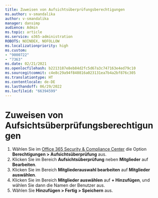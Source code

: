 ```yaml
---
title: Zuweisen von Aufsichtsüberprüfungsberechtigungen
ms.author: v-smandalika
author: v-smandalika
manager: dansimp
audience: Admin
ms.topic: article
ms.service: o365-administration
ROBOTS: NOINDEX, NOFOLLOW
ms.localizationpriority: high
ms.custom:
- "9000722"
- "7363"
ms.date: 02/21/2021
ms.openlocfilehash: b2213187e8eb84d2fc5d67a3c747163e4ed79c10
ms.sourcegitcommit: c4e8c29a94f840816a023131ea7b4a2bf876c305
ms.translationtype: HT
ms.contentlocale: de-DE
ms.lasthandoff: 06/29/2022
ms.locfileid: "66394599"
---
```

# <a name="assign-supervisory-review-permissions"></a>Zuweisen von Aufsichtsüberprüfungsberechtigungen

1. Wählen Sie im [Office 365 Security & Compliance Center](https://sip.protection.office.com/homepage) die Option **Berechtigungen > Aufsichtsüberprüfung** aus.
2. Klicken Sie im Bereich **Aufsichtsüberprüfung** neben **Mitglieder** auf **Bearbeiten**.
3. Klicken Sie im Bereich **Mitgliederauswahl bearbeiten** auf **Mitglieder auswählen**.
4. Klicken Sie im Bereich **Mitglieder auswählen** auf **+ Hinzufügen**, und wählen Sie dann die Namen der Benutzer aus.
5. Wählen Sie **Hinzufügen > Fertig > Speichern** aus.